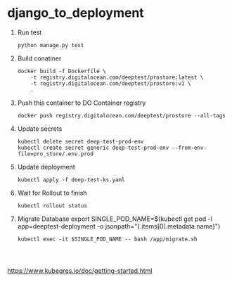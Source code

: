 # django_to_deployment

1. Run test
    ```
    python manage.py test
    ```

2. Build conatiner
    ```
    docker build -f Dockerfile \
        -t registry.digitalocean.com/deeptest/prostore:latest \
        -t registry.digitalocean.com/deeptest/prostore:v1 \
        .
    ```
3. Push this container to DO Container registry
    ```
    docker push registry.digitalocean.com/deeptest/prostore --all-tags
    ```
4. Update secrets

    ```
    kubectl delete secret deep-test-prod-env
    kubectl create secret generic deep-test-prod-env --from-env-file=pro_store/.env.prod
    ```
5. Update deployment

    ```
    kubectl apply -f deep-test-ks.yaml
    ```
6. Wait for Rollout to finish
    ```
    kubectl rollout status 
    ```
7. Migrate Database
    export SINGLE_POD_NAME=$(kubectl get pod -l app=deeptest-deployment -o jsonpath="{.items[0].metadata.name}")
    ```
    kubectl exec -it $SINGLE_POD_NAME -- bash /app/migrate.sh




https://www.kubegres.io/doc/getting-started.html


